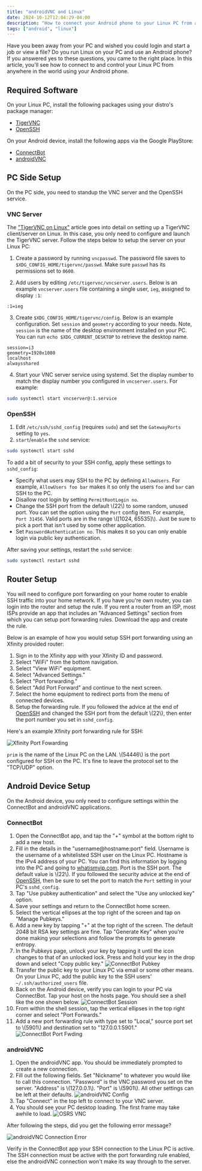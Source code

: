 ```yaml
---
title: "androidVNC and Linux"
date: 2024-10-12T12:04:29-04:00
description: "How to connect your Android phone to your Linux PC from anywhere."
tags: ["android", "linux"]
---
```


Have you been away from your PC and wished you could login and start a job or
view a file? Do you run Linux on your PC and use an Android phone? If you
answered yes to these questions, you came to the right place. In this article,
you'll see how to connect to and control your Linux PC from anywhere in the
world using your Android phone.

## Required Software

On your Linux PC, install the following packages using your distro's package
manager:

- [TigerVNC][1]
- [OpenSSH][2]

On your Android device, install the following apps via the Google PlayStore:

- [ConnectBot][3]
- [androidVNC][4]

## PC Side Setup

On the PC side, you need to standup the VNC server and the OpenSSH service.

### VNC Server

The ["TigerVNC on Linux"][5] article goes into detail on setting up a TigerVNC
client/server on Linux. In this case, you only need to configure and launch the
TigerVNC server. Follow the steps below to setup the server on your Linux PC:

1. Create a password by running `vncpasswd`. The password file saves to
   `$XDG_CONFIG_HOME/tigervnc/passwd`. Make sure `passwd` has its permissions
   set to `0600`.

2. Add users by editing `/etc/tigervnc/vncserver.users`. Below is an example
   `vncserver.users` file containing a single user, `ieg`, assigned to display
   `:1`:

```text
:1=ieg
```

3. Create `$XDG_CONFIG_HOME/tigervnc/config`. Below is an example configuration.
   Set `session` and `geometry` according to your needs. Note, `session` is the
   name of the desktop environment installed on your PC. You can run `echo
$XDG_CURRENT_DESKTOP` to retrieve the desktop name.

```text
session=i3
geometry=1920x1080
localhost
alwaysshared
```

4. Start your VNC server service using systemd. Set the display number to match
   the display number you configured in `vncserver.users`. For example:

```bash
sudo systemctl start vncserver@:1.service
```

### OpenSSH

1. Edit `/etc/ssh/sshd_config` (requires `sudo`) and set the `GatewayPorts`
   setting to `yes`.
2. `start`/`enable` the `sshd` service:

```bash
sudo systemctl start sshd
```

To add a bit of security to your SSH config, apply these settings to
`sshd_config`:

- Specify what users may SSH to the PC by defining `AllowUsers`. For example,
  `AllowUsers foo bar` makes it so only the users `foo` and `bar` can SSH to the
  PC.
- Disallow root login by setting `PermitRootLogin no`.
- Change the SSH port from the default \\(22\\) to some random, unused port. You
  can set the option using the `Port` config item. For example, `Port 31456`.
  Valid ports are in the range \\([1024, 65535]\\). Just be sure to pick a port
  that isn't used by some other application.
- Set `PasswordAuthentication no`. This makes it so you can only enable login
  via public key authentication.

After saving your settings, restart the `sshd` service:

```bash
sudo systemctl restart sshd
```

## Router Setup

You will need to configure port forwarding on your home router to enable SSH
traffic into your home network. If you have you're own router, you can login
into the router and setup the rule. If you rent a router from an ISP, most ISPs
provide an app that includes an "Advanced Settings" section from which you can
setup port forwarding rules. Download the app and create the rule.

Below is an example of how you would setup SSH port forwarding using an Xfinity
provided router:

1. Sign in to the Xfinity app with your Xfinity ID and password.
2. Select "WiFi" from the bottom navigation.
3. Select "View WiFi" equipment.
4. Select "Advanced Settings."
5. Select "Port forwarding."
6. Select "Add Port Forward" and continue to the next screen.
7. Select the home equipment to redirect ports from the menu of connected
   devices.
8. Setup the forwarding rule. If you followed the advice at the end of
   [OpenSSH](#openssh) and changed the SSH port from the default \\(22\\), then
   enter the port number you set in `sshd_config`.

Here's an example Xfinity port forwarding rule for SSH:

![Xfinity Port
Fowarding](/posts/2024/android-vnc/xfinity-port-fwding.webp#center)

`prim` is the name of the Linux PC on the LAN. \\(54446\\) is the port
configured for SSH on the PC. It's fine to leave the protocol set to the
"TCP/UDP" option.

## Android Device Setup

On the Android device, you only need to configure settings within the ConnectBot
and androidVNC applications.

### ConnectBot

1. Open the ConnectBot app, and tap the "+" symbol at the bottom right to add a
   new host.
2. Fill in the details in the "username@hostname:port" field. Username is the
   username of a whitelisted SSH user on the Linux PC. Hostname is the IPv4
   address of your PC. You can find this information by logging into the PC and
   going to [whatismyip.com][6]. Port is the SSH port. The default value is
   \\(22\\). If you followed the security advice at the end of [OpenSSH](#openssh),
   then be sure to set the port to match the `Port` setting in your PC's
   `sshd_config`.
3. Tap "Use pubkey authentication" and select the "Use any unlocked key" option.
4. Save your settings and return to the ConnectBot home screen.
5. Select the vertical ellipses at the top right of the screen and tap on
   "Manage Pubkeys."
6. Add a new key by tapping "+" at the top right of the screen. The default 2048
   bit RSA key settings are fine. Tap "Generate Key" when you're done making
   your selections and follow the prompts to generate entropy.
7. In the Pubkeys page, unlock your key by tapping it until the icon changes to
   that of an unlocked lock. Press and hold your key in the drop down and select
   "Copy public key."
   ![ConnectBot Pubkey](/posts/2024/android-vnc/connectbot-pubkey.webp#center)
8. Transfer the public key to your Linux PC via email or some other means. On
   your Linux PC, add the public key to the SSH users' `~/.ssh/authorized_users`
   file.
9. Back on the Android device, verify you can login to your PC via ConnectBot.
   Tap your host on the hosts page. You should see a shell like the one shown
   below.
   ![ConnectBot Session](/posts/2024/android-vnc/connectbot-session.webp#center)
10. From within the shell session, tap the vertical ellipses in the top right
    corner and select "Port Forwards."
11. Add a new port forwarding rule with type set to "Local," source port set to
    \\(5901\\) and destination set to "127.0.0.1:5901."
    ![ConnectBot Port Fwding](/posts/2024/android-vnc/connectbot-port-fwd.webp#center)

### androidVNC

1. Open the androidVNC app. You should be immediately prompted to create a new
   connection.
2. Fill out the following fields. Set "Nickname" to whatever you would like to
   call this connection. "Password" is the VNC password you set on the server.
   "Address" is \\(127.0.0.1\\). "Port" is \\(5901\\). All other settings can be
   left at their defaults.
   ![androidVNC Config](/posts/2024/android-vnc/androidvnc-config.webp#center)
3. Tap "Connect" in the top left to connect to your VNC server.
4. You should see your PC desktop loading. The first frame may take awhile to
   load.
   ![OSRS VNC](/posts/2024/android-vnc/osrs-vnc.webp#center)

After following the steps, did you get the following error message?

![androidVNC Connection Error](/posts/2024/android-vnc/androidvnc-conn-err.webp#center)

Verify in the ConnectBot app your SSH connection to the Linux PC is active. The
SSH connection must be active with the port forwarding rule enabled, else the
androidVNC connection won't make its way through to the server.

[1]: https://tigervnc.org/
[2]: https://wiki.archlinux.org/title/OpenSSH
[3]: https://play.google.com/store/apps/details?id=org.connectbot&hl=en_US
[4]: https://play.google.com/store/apps/details?id=android.androidVNC&hl=en_US&pli=1
[5]: https://programmador.com/posts/2024/tigervnc-setup/
[6]: https://www.whatismyip.com/
